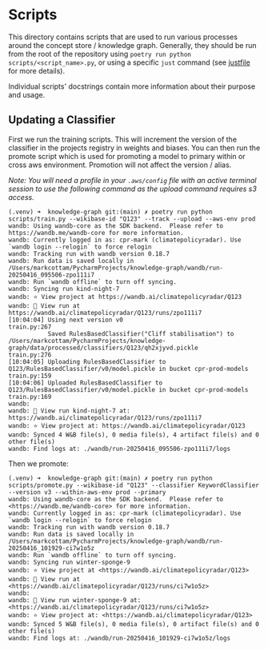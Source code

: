 # Scripts

This directory contains scripts that are used to run various processes around the concept store / knowledge graph. Generally, they should be run from the root of the repository using `poetry run python scripts/<script_name>.py`, or using a specific `just` command (see [justfile](../justfile) for more details).

Individual scripts' docstrings contain more information about their purpose and usage.


## Updating a Classifier

First we run the training scripts. This will increment the version of the classifier in the projects registry in weights and biases. You can then run the promote script which is used for promoting a model to primary within or cross aws environment. Promotion will not affect the version / alias.

_Note: You will need a profile in your `.aws/config` file with an active terminal session to use the following command as the upload command requires s3 access._

```shell
(.venv) ➜  knowledge-graph git:(main) ✗ poetry run python scripts/train.py --wikibase-id "Q123" --track --upload --aws-env prod
wandb: Using wandb-core as the SDK backend.  Please refer to https://wandb.me/wandb-core for more information.
wandb: Currently logged in as: cpr-mark (climatepolicyradar). Use `wandb login --relogin` to force relogin
wandb: Tracking run with wandb version 0.18.7
wandb: Run data is saved locally in /Users/markcottam/PycharmProjects/knowledge-graph/wandb/run-20250416_095506-zpo111i7
wandb: Run `wandb offline` to turn off syncing.
wandb: Syncing run kind-night-7
wandb: ⭐️ View project at https://wandb.ai/climatepolicyradar/Q123
wandb: 🚀 View run at https://wandb.ai/climatepolicyradar/Q123/runs/zpo111i7
[10:04:04] Using next version v0                                                                                                                                                                             train.py:267
           Saved RulesBasedClassifier("Cliff stabilisation") to /Users/markcottam/PycharmProjects/knowledge-graph/data/processed/classifiers/Q123/qh2xjyvd.pickle                                            train.py:276
[10:04:05] Uploading RulesBasedClassifier to Q123/RulesBasedClassifier/v0/model.pickle in bucket cpr-prod-models                                                                                             train.py:159
[10:04:06] Uploaded RulesBasedClassifier to Q123/RulesBasedClassifier/v0/model.pickle in bucket cpr-prod-models                                                                                              train.py:169
wandb:
wandb: 🚀 View run kind-night-7 at: https://wandb.ai/climatepolicyradar/Q123/runs/zpo111i7
wandb: ⭐️ View project at: https://wandb.ai/climatepolicyradar/Q123
wandb: Synced 4 W&B file(s), 0 media file(s), 4 artifact file(s) and 0 other file(s)
wandb: Find logs at: ./wandb/run-20250416_095506-zpo111i7/logs
```

Then we promote:

```shell
(.venv) ➜  knowledge-graph git:(main) ✗ poetry run python scripts/promote.py --wikibase-id "Q123" --classifier KeywordClassifier --version v3 --within-aws-env prod --primary
wandb: Using wandb-core as the SDK backend.  Please refer to <https://wandb.me/wandb-core> for more information.
wandb: Currently logged in as: cpr-mark (climatepolicyradar). Use `wandb login --relogin` to force relogin
wandb: Tracking run with wandb version 0.18.7
wandb: Run data is saved locally in /Users/markcottam/PycharmProjects/knowledge-graph/wandb/run-20250416_101929-ci7w1o5z
wandb: Run `wandb offline` to turn off syncing.
wandb: Syncing run winter-sponge-9
wandb: ⭐️ View project at <https://wandb.ai/climatepolicyradar/Q123>
wandb: 🚀 View run at <https://wandb.ai/climatepolicyradar/Q123/runs/ci7w1o5z>
wandb:
wandb: 🚀 View run winter-sponge-9 at: <https://wandb.ai/climatepolicyradar/Q123/runs/ci7w1o5z>
wandb: ⭐️ View project at: <https://wandb.ai/climatepolicyradar/Q123>
wandb: Synced 5 W&B file(s), 0 media file(s), 0 artifact file(s) and 0 other file(s)
wandb: Find logs at: ./wandb/run-20250416_101929-ci7w1o5z/logs
```
